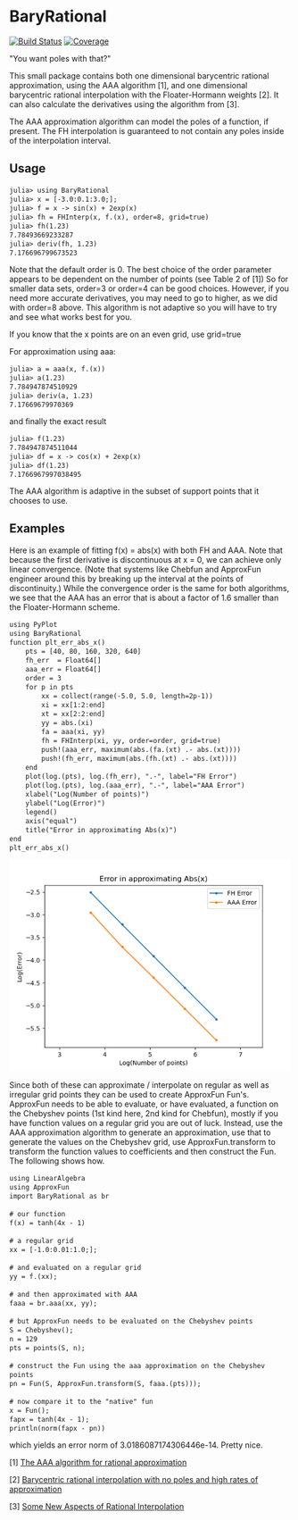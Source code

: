 # BaryRational

[![Build Status](https://github.com/macd/BaryRational.jl/workflows/CI/badge.svg)](https://github.com/macd/BaryRational.jl/actions)
[![Coverage](https://codecov.io/gh/macd/BaryRational.jl/branch/master/graph/badge.svg)](https://codecov.io/gh/macd/BaryRational.jl)

"You want poles with that?"

This small package contains both one dimensional barycentric rational
approximation, using the AAA algorithm [1], and one dimensional
barycentric rational interpolation with the Floater-Hormann weights
[2]. It can also calculate the derivatives using the algorithm from [3].

The AAA approximation algorithm can model the poles of a function, if
present. The FH interpolation is guaranteed to not contain any poles 
inside of the interpolation interval.

## Usage

    julia> using BaryRational
    julia> x = [-3.0:0.1:3.0;];
    julia> f = x -> sin(x) + 2exp(x)
    julia> fh = FHInterp(x, f.(x), order=8, grid=true)
    julia> fh(1.23)
    7.78493669233287
    julia> deriv(fh, 1.23)
    7.176696799673523
    
Note that the default order is 0. The best choice of the order
parameter appears to be dependent on the number of points (see Table 2
of [1]) So for smaller data sets, order=3 or order=4 can be good
choices. However, if you need more accurate derivatives, you may need
to go to higher, as we did with order=8 above. This algorithm is not
adaptive so you will have to try and see what works best for you.

If you know that the x points are on an even grid, use grid=true

For approximation using aaa:

    julia> a = aaa(x, f.(x))
    julia> a(1.23)
    7.784947874510929
    julia> deriv(a, 1.23)
    7.17669679970369
    
and finally the exact result

    julia> f(1.23)
    7.784947874511044
    julia> df = x -> cos(x) + 2exp(x)
    julia> df(1.23)
    7.1766967997038495
    
The AAA algorithm is adaptive in the subset of support points that it
chooses to use.

## Examples

Here is an example of fitting f(x) = abs(x) with both FH and AAA. Note
that because the first derivative is discontinuous at x = 0, we can
achieve only linear convergence. (Note that systems like Chebfun and
ApproxFun engineer around this by breaking up the interval at the
points of discontinuity.)  While the convergence order is the same for
both algorithms, we see that the AAA has an error that is about a factor
of 1.6 smaller than the Floater-Hormann scheme.

    using PyPlot
    using BaryRational
    function plt_err_abs_x()
        pts = [40, 80, 160, 320, 640]
        fh_err  = Float64[]
        aaa_err = Float64[]
        order = 3
        for p in pts
            xx = collect(range(-5.0, 5.0, length=2p-1))
            xi = xx[1:2:end]
            xt = xx[2:2:end]
            yy = abs.(xi)
            fa = aaa(xi, yy)
            fh = FHInterp(xi, yy, order=order, grid=true)
            push!(aaa_err, maximum(abs.(fa.(xt) .- abs.(xt))))
            push!(fh_err, maximum(abs.(fh.(xt) .- abs.(xt))))
        end
        plot(log.(pts), log.(fh_err), ".-", label="FH Error")
        plot(log.(pts), log.(aaa_err), ".-", label="AAA Error")
        xlabel("Log(Number of points)")
        ylabel("Log(Error)")
        legend()
        axis("equal")
        title("Error in approximating Abs(x)")
    end
    plt_err_abs_x()

![image](images/abs_x_error.png)

Since both of these can approximate / interpolate on regular as well as irregular grid
points they can be used to create ApproxFun Fun's.  ApproxFun needs to be able to evaluate,
or have evaluated, a function on the Chebyshev points (1st kind here, 2nd kind for Chebfun),
mostly if you have function values on a regular grid you are out of luck.  Instead, use the
AAA approximation algorithm to generate an approximation, use that to generate the values on
the Chebyshev grid, use ApproxFun.transform to transform the function values to coefficients
and then construct the Fun.  The following shows how.

    using LinearAlgebra
    using ApproxFun
    import BaryRational as br

    # our function
    f(x) = tanh(4x - 1)

    # a regular grid
    xx = [-1.0:0.01:1.0;];

    # and evaluated on a regular grid
    yy = f.(xx);

    # and then approximated with AAA
    faaa = br.aaa(xx, yy);

    # but ApproxFun needs to be evaluated on the Chebyshev points
    S = Chebyshev();
    n = 129
    pts = points(S, n);

    # construct the Fun using the aaa approximation on the Chebyshev points
    pn = Fun(S, ApproxFun.transform(S, faaa.(pts)));

    # now compare it to the "native" fun
    x = Fun();
    fapx = tanh(4x - 1);
    println(norm(fapx - pn))

which yields an error norm of 3.0186087174306446e-14. Pretty nice.


[1] [The AAA algorithm for rational approximation](http://arxiv.org/abs/1612.00337)

[2] [Barycentric rational interpolation with no poles and high rates of approximation](https://citeseerx.ist.psu.edu/viewdoc/download?doi=10.1.1.475.3902&rep=rep1&type=pdf)

[3] [Some New Aspects of Rational Interpolation](https://www.ams.org/journals/mcom/1986-47-175/S0025-5718-1986-0842136-8/S0025-5718-1986-0842136-8.pdf)
